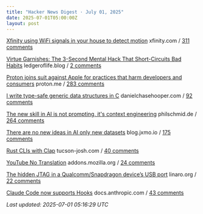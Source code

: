```yaml
---
title: "Hacker News Digest · July 01, 2025"
date: 2025-07-01T05:00:00Z
layout: post
---
```


[Xfinity using WiFi signals in your house to detect motion](https://www.xfinity.com/support/articles/wifi-motion)  xfinity.com / [311 comments](https://news.ycombinator.com/item?id=44426726)

[Virtue Garnishes: The 3-Second Mental Hack That Short-Circuits Bad Habits](https://ledgeroflife.blog/virtue-garnishes-the-3-second-mental-hack-that-short-circuits-bad-habits/)  ledgeroflife.blog / [2 comments](https://news.ycombinator.com/item?id=44430263)

[Proton joins suit against Apple for practices that harm developers and consumers](https://proton.me/blog/apple-lawsuit)  proton.me / [283 comments](https://news.ycombinator.com/item?id=44426128)

[I write type-safe generic data structures in C](https://danielchasehooper.com/posts/typechecked-generic-c-data-structures/)  danielchasehooper.com / [92 comments](https://news.ycombinator.com/item?id=44425461)

[The new skill in AI is not prompting, it's context engineering](https://www.philschmid.de/context-engineering)  philschmid.de / [264 comments](https://news.ycombinator.com/item?id=44427757)

[There are no new ideas in AI only new datasets](https://blog.jxmo.io/p/there-are-no-new-ideas-in-ai-only)  blog.jxmo.io / [175 comments](https://news.ycombinator.com/item?id=44423983)

[Rust CLIs with Clap](https://tucson-josh.com/posts/rust-clap-cli/)  tucson-josh.com / [40 comments](https://news.ycombinator.com/item?id=44429695)

[YouTube No Translation](https://addons.mozilla.org/en-GB/firefox/addon/youtube-no-translation/)  addons.mozilla.org / [24 comments](https://news.ycombinator.com/item?id=44416009)

[The hidden JTAG in a Qualcomm/Snapdragon device’s USB port](https://www.linaro.org/blog/hidden-jtag-qualcomm-snapdragon-usb/)  linaro.org / [22 comments](https://news.ycombinator.com/item?id=44426428)

[Claude Code now supports Hooks](https://docs.anthropic.com/en/docs/claude-code/hooks)  docs.anthropic.com / [43 comments](https://news.ycombinator.com/item?id=44429225)


_Last updated: 2025-07-01 05:16:29 UTC_
